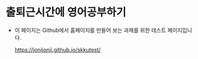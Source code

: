 # 출퇴근시간에 영어공부하기

- 이 페이지는 Github에서 홈페이지를 만들어 보는 과제를 위한 테스트 페이지입니다.
  
  https://jonijonii.github.io/skkutest/
